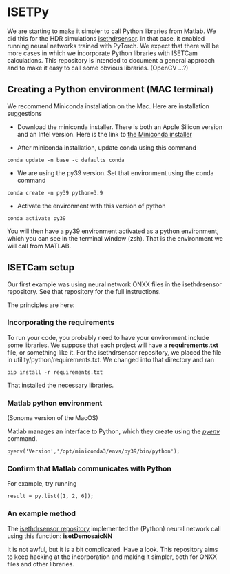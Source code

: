 # ISETPy

We are starting to make it simpler to call Python libraries from Matlab. We did this for the HDR simulations [isethdrsensor](https://github.com/ISET/isethdrsensor). In that case, it enabled running neural networks trained with PyTorch.  We expect that there will be more cases in which we incorporate Python libraries with ISETCam calculations.  This repository is intended to document a general approach and to make it easy to call some obvious libraries. (OpenCV ...?)

## Creating a Python environment (MAC terminal)

We recommend Miniconda installation on the Mac. Here are installation suggestions 

* Download the miniconda installer.  There is both an Apple Silicon version and an Intel version. Here is the link to [the Miniconda installer](https://docs.anaconda.com/free/miniconda/)

* After miniconda installation, update conda using this command

`conda update -n base -c defaults conda`

* We are using the py39 version.  Set that environment using the conda command

`conda create -n py39 python=3.9 ` 

* Activate the environment with this version of python

`conda activate py39  `

You will then have a py39 environment activated as a python environment, which you can see in the terminal window (zsh).  That is the environment we will call from MATLAB.

## ISETCam setup

Our first example was using neural network ONXX files in the isethdrsensor repository.  See that repository for the full instructions.

The principles are here:

### Incorporating the requirements

To run your code, you probably need to have your environment include some libraries. We suppose that each project will have a **requirements.txt** file, or something like it.  For the isethdrsensor repository, we placed the file in utility/python/requirements.txt. We changed into that directory and ran

`pip install -r requirements.txt`

That installed the necessary libraries.

### Matlab python environment 

(Sonoma version of the MacOS)

Matlab manages an interface to Python, which they create using the [*pyenv*](https://www.mathworks.com/help/releases/R2025a/matlab/ref/pyenv.html) command.

`pyenv('Version','/opt/miniconda3/envs/py39/bin/python');`

### Confirm that Matlab communicates with Python

For example, try running

`result = py.list([1, 2, 6]);`

### An example method

The [isethdrsensor repository](https://github.com/ISET/isethdrsensor) implemented the (Python) neural network call using this function:  **isetDemosaicNN**

It is not awful, but it is a bit complicated.  Have a look.  This repository aims to keep hacking at the incorporation and making it simpler, both for ONXX files and other libraries.




